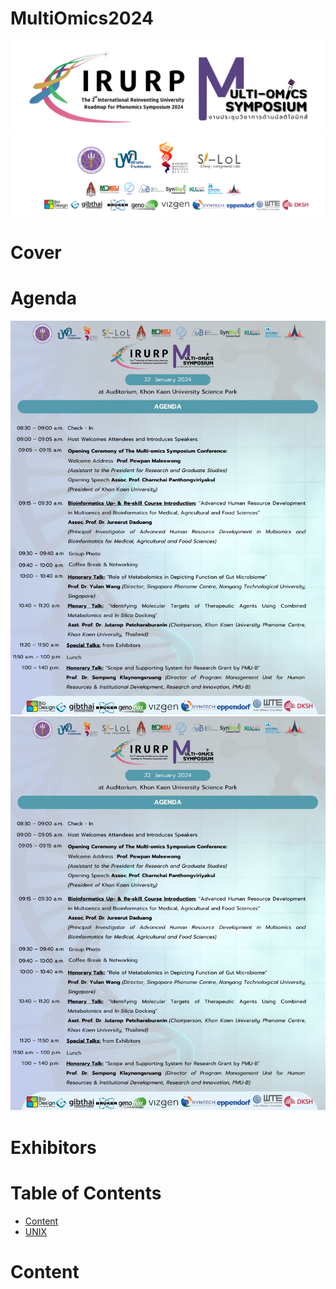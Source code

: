 # MultiOmics2024
<!-- pagebreak -->
![Logo MutiOmics](./elements/img/Logo/Logo_Multi-omics_4.png)
![Logo MutiOmics](./elements/img/Logo/Logo_Multi-omics_1.png)

<!-- pagebreak -->
# Cover

<!-- pagebreak -->

# Agenda
![Agenda_1](./elements/img/Page/Agenda_1.jpeg)
![Agenda_2](./elements/img/Page/Agenda_1.jpeg)
<!-- pagebreak -->
# Exhibitors
<!-- pagebreak -->
# Table of Contents
- [Content](#content)
- [UNIX](https://github.com/KKUPC/MultiOmics2024/blob/98322b69fa8e70c8fd1754b511a8d4b395c161c2/02%20UNIX%20session/Content/Basic_command.md)
<!-- pagebreak -->
# Content
